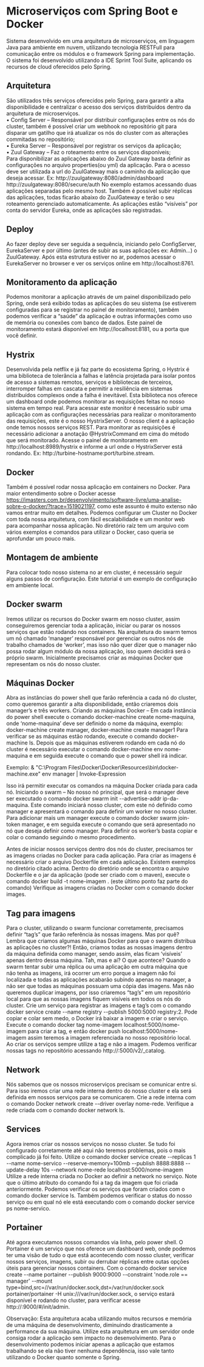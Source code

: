 # Microserviços com Spring Boot e Docker

Sistema desenvolvido em uma arquitetura de microserviços, em linguagem Java para ambiente em nuvem, utilizando tecnologia RESTFull para comunicação entre os módulos e o framework Spring para implementação.
O sistema foi desenvolvido utilizando a IDE Sprint Tool Suite, aplicando os recursos de cloud oferecidos pelo Spring. 

## Arquitetura

São utilizados três serviços oferecidos pelo Spring, para garantir a alta disponibilidade e centralizar o acesso dos serviços distribuídos dentro da arquitetura de microserviços.  
      •	Config Server – Responsável por distribuir configurações entre os nós do cluster, também é possível criar um webhook no repositório git para disparar um gatilho que irá atualizar os nós do cluster com as alterações commitadas no repositório;  
      •	Eureka Server – Responsável por registrar os serviços da aplicação;  
      •	Zuul Gateway – Faz o roteamento entre os serviços disponíveis;  
Para disponibilizar as aplicações abaixo do Zuul Gateway basta definir as configurações no arquivo properties(ou yml) da aplicação. Para o acesso deve ser utilizada a url do ZuulGateway mais o caminho da aplicação que deseja acessar.
Ex: http://zuulgateway:8080/admin/dashboard
      http://zuulgateway:8080/secure/auth
No exemplo estamos acessando duas aplicações separadas pelo mesmo host. Também é possível subir réplicas das aplicações, todas ficarão abaixo do ZuulGateway e terão o seu roteamento gerenciado automaticamente. As aplicações estão “visíveis” por conta do servidor Eureka, onde as aplicações são registradas.

## Deploy

Ao fazer deploy deve ser seguida a sequência, iniciando pelo ConfigServer, EurekaServer e por último (antes de subir as suas aplicações ex: Admin...) o ZuulGateway. Após esta estrutura estiver no ar, podemos acessar o EurekaServer no browser e ver os serviços online em http://localhost:8761.

## Monitoramento da aplicação

Podemos monitorar a aplicação através de um painel disponibilizado pelo Spring, onde será exibido todas as aplicações do seu sistema (se estiverem configuradas para se registrar no painel de monitoramento), também podemos verificar a “saúde” da aplicação e outras informações como uso de memória ou conexões com banco de dados. Este painel de monitoramento estará disponível em http://localhost:8181, ou a porta que você definir.

## Hystrix

Desenvolvida pela netflix e já faz parte do ecosistema Spring, o Hystrix é uma biblioteca de tolerância a falhas e latência projetada para isolar pontos de acesso a sistemas remotos, serviços e bibliotecas de terceiros, interromper falhas em cascata e permitir a resiliência em sistemas distribuídos complexos onde a falha é inevitável.
Esta biblioteca nos oferece um dashboard onde podemos monitorar as requisições feitas no nosso sistema em tempo real. Para acessar este monitor é necessário subir uma aplicação com as configurações necessárias para realizar o monitoramento das requisições, este é o nosso HystrixServer. 
O nosso client é a aplicação onde temos nossos serviços REST. Para monitorar as requisições é necessário adicionar a anotação @HystrixCommand em cima do método que será monitorado.
Acesse o painel de monitoramento em http://localhost:8989/hystrix e informe a url onde o HystrixServer está rondando. Ex: http://turbine-hostname:port/turbine.stream.

## Docker

Também é possível rodar nossa aplicação em containers no Docker. Para maior entendimento sobre o Docker acesse https://imasters.com.br/desenvolvimento/software-livre/uma-analise-sobre-o-docker/?trace=1519021197, como este assunto é muito extenso não vamos entrar muito em detalhes.
Podemos configurar um Cluster no Docker com toda nossa arquitetura, com fácil escalabilidade e um monitor web para acompanhar nossa aplicação. No diretório raíz tem um arquivo com vários exemplos e comandos para utilizar o Docker, caso queria se aprofundar um pouco mais.

## Montagem de ambiente

Para colocar todo nosso sistema no ar em cluster, é necessário seguir alguns passos de configuração. Este tutorial é um exemplo de configuração em ambiente local.

## Docker swarm

Iremos utilizar os recursos do Docker swarm em nosso cluster, assim conseguiremos gerenciar toda a aplicação, iniciar ou parar os nossos serviços que estão rodando nos containers. Na arquitetura do swarm temos um nó chamado ‘manager’ responsável por gerenciar os outros nós de trabalho chamados de ‘worker’, mas isso não quer dizer que o manager não possa rodar algum módulo da nossa aplicação, isso quem decidirá será o próprio swarm.
Inicialmente precisamos criar as máquinas Docker que representam os nós do nosso cluster.

## Máquinas Docker 

Abra as instâncias do power shell que farão referência a cada nó do cluster, como queremos garantir a alta disponibilidade, então criaremos dois manager’s e três workers. 
Criando as máquinas Docker – Em cada instância do power shell execute o comando docker-machine create nome-maquina,  onde ‘nome-maquina’ deve ser definido o nome da máquina, exemplo: docker-machine create manager, docker-machine create manager1
Para verificar se as máquinas estão rodando, execute o comando docker-machine ls. Depois que as máquinas estiverem rodando em cada nó do cluster é necessário executar o comando docker-machine env nome-maquina e em seguida execute o comando que o power shell irá indicar. 

Exemplo: & "C:\Program Files\Docker\Docker\Resources\bin\docker-machine.exe" env manager | Invoke-Expression

Isso irá permitir executar os comandos na máquina Docker criada para cada nó.
Iniciando o swarm – No nosso nó principal, que será o manager deve ser executado o comando docker swarm init  --advertise-addr ip-da-maquina. Este comando iniciará nosso cluster, com este nó definido como manager e apresentará o comando para definir um worker no nosso cluster. Para adicionar mais um manager execute o comando docker swarm join-token manager, e em seguida execute o comando que será apresentado no nó que deseja definir como manager. Para definir os worker’s basta copiar e colar o comando seguindo o mesmo procedimento.

Antes de iniciar nossos serviços dentro dos nós do cluster, precisamos ter as imagens criadas no Docker para cada aplicação. Para criar as imagens é necessário criar o arquivo Dockerfile em cada aplicação. Existem exemplos no diretório citado acima. Dentro do diretório onde se encontra o arquivo Dockerfile e o jar da aplicação (pode ser criado com o  maven), execute o comando  docker build -t nome-imagem . (este último ponto faz parte do comando)
Verifique as imagens criadas no Docker com o comando docker images.

## Tag para imagens

Para o cluster, utilizando o swarm funcionar corretamente, precisamos definir “tag’s” que farão referência às nossas imagens. Mas por quê? Lembra que criamos algumas máquinas Docker para que o swarm distribua as aplicações no cluster?! Então, criamos todas as nossas imagens dentro da máquina definida como manager, sendo assim, elas ficam ‘visíveis’ apenas dentro dessa máquina. Tah, mas e aí? O que acontece? Quando o swarm tentar subir uma réplica ou uma aplicação em outra máquina que não tenha as imagens, irá ocorrer um erro porque a imagem não foi localizada e todas as aplicações acabarão subindo apenas no manager, a não ser que todas as máquinas possuam uma cópia das imagens. Mas não queremos duplicar imagens, por isso criaremos “tag’s” em um repositório local para que as nossas imagens fiquem visíveis em todos os nós do cluster.
Crie um serviço para registrar as imagens e tag’s com o comando docker service create --name registry --publish 5000:5000 registry:2. Pode copiar e colar sem medo, o Docker irá baixar a imagem e criar o serviço.
Execute o comando docker tag nome-imagem localhost:5000/nome-imagem para criar a tag, e então docker push localhost:5000/nome-imagem assim teremos a imagem referenciada no nosso repositório local. Ao criar os serviços sempre utilize a tag e não a imagem. Podemos verificar nossas tags no repositório acessando http://<ip-maquina>:5000/v2/_catalog.

## Network

Nós sabemos que os nossos microserviços precisam se comunicar entre si. Para isso iremos criar uma rede interna dentro do nosso cluster e ela será definida em nossos serviços para se comunicarem. Crie a rede interna com o comando Docker network create --driver overlay nome-rede. Verifique a rede criada com o comando docker network ls.

## Services

Agora iremos criar os nossos serviços no nosso cluster. Se tudo foi configurado corretamente até aqui não teremos problemas, pois o mais complicado já foi feito. Utilize o comando 
docker service create --replicas 1 --name nome-servico --reserve-memory=100mb --publish 8888:8888 --update-delay 10s --network nome-rede localhost:5000/nome-imagem 
Utilize a rede interna criada no Docker ao definir a network no serviço. Note que o último atributo do comando foi a tag da imagem que foi criada anteriormente. Podemos verificar os serviços que foram criados com o comando docker service ls. Também podemos verificar o status do nosso serviço ou em qual nó ele está executando com o comando docker service ps nome-servico.

## Portainer

Até agora executamos nossos comandos via linha, pelo power shell. O Portainer é um serviço que nos oferece um dashboard web, onde podemos ter uma visão de tudo o que está acontecendo com nosso cluster, verificar nossos serviços, imagens, subir ou derrubar réplicas entre outas opções úteis para gerenciar nossos containers. Com o comando docker service create --name portainer --publish 9000:9000 --constraint 'node.role == manager' --mount type=bind,src=//var/run/docker.sock,dst=/var/run/docker.sock portainer/portainer -H unix:///var/run/docker.sock, o serviço estará disponível e rodando no cluster, para verificar acesse http://<ip-maquina>:9000/#/init/admin.

Observação:  Esta arquitetura acaba utilizando muitos recursos e memória de uma máquina de desenvolvimento, diminuindo drasticamente a performance da sua máquina. Utilize esta arquitetura em um servidor onde consiga rodar a aplicação sem impacto no desenvolvimento. Para o desenvolvimento podemos iniciar apenas a aplicação que estamos trabalhando se ela não tiver nenhuma dependência, isso vale tanto utilizando o Docker quanto somente o Spring.

